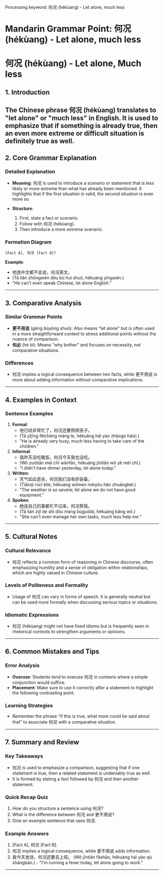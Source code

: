 Processing keyword: 何况 (hékùang) - Let alone, much less
# Mandarin Grammar Point: 何况 (hékùang) - Let alone, much less
# 何况 (hékùang) - Let alone, Much less
## 1. Introduction
The Chinese phrase 何况 (hékùang) translates to "let alone" or "much less" in English. It is used to emphasize that if something is already true, then an even more extreme or difficult situation is definitely true as well.
---
## 2. Core Grammar Explanation
### Detailed Explanation
- **Meaning**: 何况 is used to introduce a scenario or statement that is less likely or more extreme than what has already been mentioned. It highlights that if the first situation is valid, the second situation is even more so.
  
- **Structure**: 
  1. First, state a fact or scenario.
  2. Follow with 何况 (hékùang).
  3. Then introduce a more extreme scenario.
### Formation Diagram
```
[Fact A], 何况 [Fact B]?
```
**Example**: 
- 他连中文都不会说，何况英文。
- (Tā lián zhōngwén dōu bù huì shuō, hékuàng yīngwén.)
- "He can't even speak Chinese, let alone English."
---
## 3. Comparative Analysis
### Similar Grammar Points
- **更不用说** (gèng bùyòng shuō): Also means "let alone" but is often used in a more straightforward context to stress additional points without the nuance of comparison.
- **何必** (hé bì): Means "why bother" and focuses on necessity, not comparative situations.
### Differences
- 何况 implies a logical consequence between two facts, while 更不用说 is more about adding information without comparative implications.
---
## 4. Examples in Context
### Sentence Examples
1. **Formal**: 
   - 他已经非常忙了，何况还要照顾孩子。
   - (Tā yǐjīng fēicháng máng le, hékuàng hái yào zhàogù háizi.)
   - "He is already very busy, much less having to take care of the children."
2. **Informal**:
   - 我昨天没吃晚饭，何况今天我也没吃。
   - (Wǒ zuótiān méi chī wǎnfàn, hékuàng jīntiān wǒ yě méi chī.)
   - "I didn't have dinner yesterday, let alone today."
3. **Written**:
   - 天气如此恶劣，何况我们没有好装备。
   - (Tiānqì rúcǐ èliè, hékuàng wǒmen méiyǒu hǎo zhuāngbèi.)
   - "The weather is so severe; let alone we do not have good equipment."
4. **Spoken**:
   - 她连自己的事都忙不过来，何况帮我。
   - (Tā lián zìjǐ de shì dōu máng bùguòlái, hékuàng bāng wǒ.)
   - "She can't even manage her own tasks, much less help me."
---
## 5. Cultural Notes
### Cultural Relevance
- 何况 reflects a common form of reasoning in Chinese discourse, often emphasizing humility and a sense of obligation within relationships, which are highly valued in Chinese culture.
### Levels of Politeness and Formality
- Usage of 何况 can vary in forms of speech. It is generally neutral but can be used more formally when discussing serious topics or situations.
### Idiomatic Expressions
- 何况 (hékùang) might not have fixed idioms but is frequently seen in rhetorical contexts to strengthen arguments or opinions.
---
## 6. Common Mistakes and Tips
### Error Analysis
- **Overuse**: Students tend to overuse 何况 in contexts where a simple conjunction would suffice.
- **Placement**: Make sure to use it correctly after a statement to highlight the following contrasting point.
### Learning Strategies
- Remember the phrase “if this is true, what more could be said about that” to associate 何况 with a comparative situation.
---
## 7. Summary and Review
### Key Takeaways
- 何况 is used to emphasize a comparison, suggesting that if one statement is true, then a related statement is undeniably true as well.
- It is formed by stating a fact followed by 何况 and then another statement.
### Quick Recap Quiz
1. How do you structure a sentence using 何况?
2. What is the difference between 何况 and 更不用说?
3. Give an example sentence that uses 何况.
### Example Answers
1. [Fact A], 何况 [Fact B].
2. 何况 implies a logical consequence, while 更不用说 adds information.
3. 我今天发烧，何况还要去上班。 (Wǒ jīntiān fāshāo, hékuàng hái yào qù shàngbān.) - "I'm running a fever today, let alone going to work." 
---
